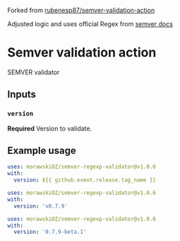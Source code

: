Forked from [rubenesp87/semver-validation-action](https://github.com/rubenesp87/semver-validation-action)

Adjusted logic and uses official Regex from [semver docs](https://semver.org/#is-there-a-suggested-regular-expression-regex-to-check-a-semver-string)

# Semver validation action

SEMVER validator

## Inputs

### `version`

**Required** Version to validate.

## Example usage

```yaml
uses: morawskiOZ/semver-regexp-validator@v1.0.6
with:
  version: ${{ github.event.release.tag_name }}
```

```yaml
uses: morawskiOZ/semver-regexp-validator@v1.0.6
with:
  version: 'v0.7.9'
```

```yaml
uses: morawskiOZ/semver-regexp-validator@v1.0.6
with:
  version: '0.7.9-beta.1'
```
